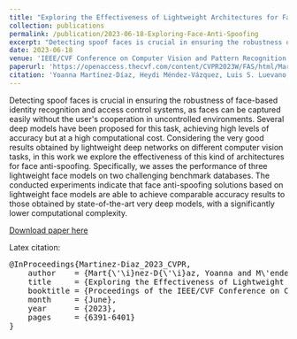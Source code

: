 ```yaml
---
title: "Exploring the Effectiveness of Lightweight Architectures for Face Anti-Spoofing"
collection: publications
permalink: /publication/2023-06-18-Exploring-Face-Anti-Spoofing
excerpt: "Detecting spoof faces is crucial in ensuring the robustness of face-based identity recognition and access control systems, as faces can be captured easily without the user's cooperation in uncontrolled environments. Several deep models have been proposed for this task, achieving high levels of accuracy but at a high computational cost. Considering the very good results obtained by lightweight deep networks on different computer vision tasks, in this work we explore the effectiveness of this kind of architectures for face anti-spoofing. Specifically, we asses the performance of three lightweight face models on two challenging benchmark databases. The conducted experiments indicate that face anti-spoofing solutions based on lightweight face models are able to achieve comparable accuracy results to those obtained by state-of-the-art very deep models, with a significantly lower computational complexity."
date: 2023-06-18
venue: 'IEEE/CVF Conference on Computer Vision and Pattern Recognition (CVPR) Workshops 2023'
paperurl: 'https://openaccess.thecvf.com/content/CVPR2023W/FAS/html/Martinez-Diaz_Exploring_the_Effectiveness_of_Lightweight_Architectures_for_Face_Anti-Spoofing_CVPRW_2023_paper.html'
citation: 'Yoanna Martínez-Díaz, Heydi Méndez-Vázquez, Luis S. Luevano, Miguel Gonzalez-Mendoza; Proceedings of the IEEE/CVF Conference on Computer Vision and Pattern Recognition (CVPR) Workshops, 2023, pp. 6391-6401'
---
```

Detecting spoof faces is crucial in ensuring the robustness of face-based identity recognition and access control systems, as faces can be captured easily without the user's cooperation in uncontrolled environments. Several deep models have been proposed for this task, achieving high levels of accuracy but at a high computational cost. Considering the very good results obtained by lightweight deep networks on different computer vision tasks, in this work we explore the effectiveness of this kind of architectures for face anti-spoofing. Specifically, we asses the performance of three lightweight face models on two challenging benchmark databases. The conducted experiments indicate that face anti-spoofing solutions based on lightweight face models are able to achieve comparable accuracy results to those obtained by state-of-the-art very deep models, with a significantly lower computational complexity. 

[Download paper here](https://openaccess.thecvf.com/content/CVPR2023W/FAS/html/Martinez-Diaz_Exploring_the_Effectiveness_of_Lightweight_Architectures_for_Face_Anti-Spoofing_CVPRW_2023_paper.html)

<!-- Recommended citation: Yoanna Martínez-Díaz, Heydi Méndez-Vázquez, Luis S. Luevano, Miguel Gonzalez-Mendoza; Proceedings of the IEEE/CVF Conference on Computer Vision and Pattern Recognition (CVPR) Workshops, 2023, pp. 6391-6401 -->

Latex citation:
<pre>
@InProceedings{Martinez-Diaz_2023_CVPR,
    author    = {Mart{\'\i}nez-D{\'\i}az, Yoanna and M\'endez-V\'azquez, Heydi and Luevano, Luis S. and Gonzalez-Mendoza, Miguel},
    title     = {Exploring the Effectiveness of Lightweight Architectures for Face Anti-Spoofing},
    booktitle = {Proceedings of the IEEE/CVF Conference on Computer Vision and Pattern Recognition (CVPR) Workshops},
    month     = {June},
    year      = {2023},
    pages     = {6391-6401}
}
</pre>
